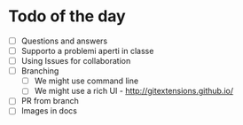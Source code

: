# Todo of the day

- [ ] Questions and answers
- [ ] Supporto a problemi aperti in classe
- [ ] Using Issues for collaboration
- [ ] Branching 
  - [ ] We might use command line
  - [ ] We might use a rich UI - http://gitextensions.github.io/
- [ ] PR from branch
- [ ] Images in docs
